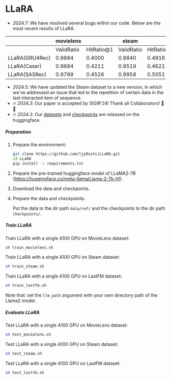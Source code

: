 # LLaRA

- *2024.7*: We have resolved several bugs within our code. Below are the most recent results of LLaRA.

|                | movielens  || steam    || lastfm   ||
|----------------|------------|------|----------|------|----------|------|
|                | ValidRatio | HitRatio@1 | ValidRatio | HitRatio@1 | ValidRatio | HitRatio@1 |
| LLaRA(GRU4Rec) | 0.9684     | 0.4000 | 0.9840 | 0.4916 | 0.9672 | 0.4918 |
| LLaRA(Caser)   | 0.9684     | 0.4211 | 0.9519 | 0.4621 | 0.9754 | 0.4836 |
| LLaRA(SASRec)  | 0.9789     | 0.4526 | 0.9958 | 0.5051 | 0.9754 | 0.5246 |
- *2024.5*: We have updated the Steam dataset to a new version, in which we've addressed an issue that led to the repetition of certain data in the last interacted item of sequence.
- 🔥 *2024.3*: Our paper is accepted by SIGIR'24! Thank all Collaborators! 🎉🎉
- 🔥 *2024.3*: Our [datasets](https://huggingface.co/datasets/joyliao7777/LLaRA) and [checkpoints](https://huggingface.co/joyliao7777/LLaRA) are released on the huggingface.
  
##### Preparation

1. Prepare the environment: 

   ```sh
   git clone https://github.com/ljy0ustc/LLaRA.git
   cd LLaRA
   pip install -r requirements.txt
   ```

2. Prepare the pre-trained huggingface model of LLaMA2-7B (https://huggingface.co/meta-llama/Llama-2-7b-hf).

3. Download the data and checkpoints.

4. Prepare the data and checkpoints:

   Put the data to the dir path `data/ref/` and the checkpoints to the dir path `checkpoints/`.

##### Train LLaRA

Train LLaRA with a single A100 GPU on MovieLens dataset:

```sh
sh train_movielens.sh
```

Train LLaRA with a single A100 GPU on Steam dataset:

```sh
sh train_steam.sh
```

Train LLaRA with a single A100 GPU on LastFM dataset:

```sh
sh train_lastfm.sh
```

Note that: set the `llm_path` argument with your own directory path of the Llama2 model.

##### Evaluate LLaRA

Test LLaRA with a single A100 GPU on MovieLens dataset:

```sh
sh test_movielens.sh
```

Test LLaRA with a single A100 GPU on Steam dataset:

```sh
sh test_steam.sh
```

Test LLaRA with a single A100 GPU on LastFM dataset:

```sh
sh test_lastfm.sh
```